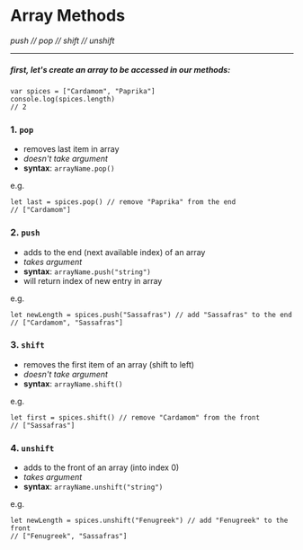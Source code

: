 # Array Methods
*push   //   pop    //   shift   //   unshift*

---
##### *first, let's create an array to be accessed in our methods*:

```
var spices = ["Cardamom", "Paprika"]
console.log(spices.length)
// 2
```


### 1. `pop`
- removes last item in array
- *doesn't take argument*
- **syntax**: `arrayName.pop()`

e.g.
```
let last = spices.pop() // remove "Paprika" from the end
// ["Cardamom"]
```


### 2. `push`
- adds to the end (next available index) of an array
- *takes argument*
- **syntax**: `arrayName.push("string")`
- will return index of new entry in array

e.g.
```
let newLength = spices.push("Sassafras") // add "Sassafras" to the end
// ["Cardamom", "Sassafras"]
```


### 3.  `shift`
- removes the first item of an array (shift to left)
- *doesn't take argument*
- **syntax**: `arrayName.shift()`

e.g.
```
let first = spices.shift() // remove "Cardamom" from the front
// ["Sassafras"]
```


### 4.  `unshift`
- adds to the front of an array (into index 0)
- *takes argument*
- **syntax**: `arrayName.unshift("string")`

e.g.
```
let newLength = spices.unshift("Fenugreek") // add "Fenugreek" to the front
// ["Fenugreek", "Sassafras"]
